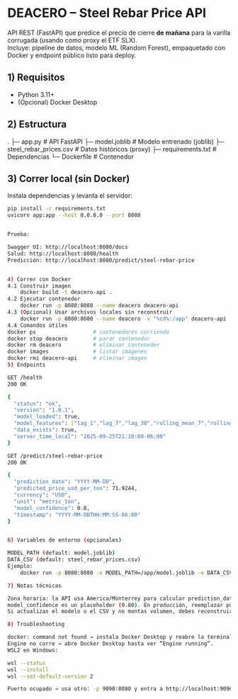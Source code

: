 # DEACERO – Steel Rebar Price API

API REST (FastAPI) que predice el precio de cierre **de mañana** para la varilla corrugada (usando como proxy el ETF SLX).  
Incluye: pipeline de datos, modelo ML (Random Forest), empaquetado con Docker y endpoint público listo para deploy.

## 1) Requisitos
- Python 3.11+
- (Opcional) Docker Desktop

## 2) Estructura
.
├─ app.py # API FastAPI
├─ model.joblib # Modelo entrenado (joblib)
├─ steel_rebar_prices.csv # Datos históricos (proxy)
├─ requirements.txt # Dependencias
└─ Dockerfile # Contenedor


## 3) Correr local (sin Docker)
Instala dependencias y levanta el servidor:
```bash
pip install -r requirements.txt
uvicorn app:app --host 0.0.0.0 --port 8080


Prueba:

Swagger UI: http://localhost:8080/docs
Salud: http://localhost:8080/health
Predicción: http://localhost:8080/predict/steel-rebar-price


4) Correr con Docker
4.1 Construir imagen
	docker build -t deacero-api .
4.2 Ejecutar contenedor
	docker run -p 8080:8080 --name deacero deacero-api
4.3 (Opcional) Usar archivos locales sin reconstruir
	docker run -p 8080:8080 --name deacero -v "%cd%:/app" deacero-api
4.4 Comandos útiles
docker ps                  # contenedores corriendo
docker stop deacero        # parar contenedor
docker rm deacero          # eliminar contenedor
docker images              # listar imágenes
docker rmi deacero-api     # eliminar imagen
5) Endpoints

GET /health
200 OK

{
  "status": "ok",
  "version": "1.0.1",
  "model_loaded": true,
  "model_features": ["lag_1","lag_7","lag_30","rolling_mean_7","rolling_mean_30","day_of_week","month"],
  "data_exists": true,
  "server_time_local": "2025-09-25T21:10:00-06:00"
}

GET /predict/steel-rebar-price
200 OK

{
  "prediction_date": "YYYY-MM-DD",
  "predicted_price_usd_per_ton": 71.9244,
  "currency": "USD",
  "unit": "metric_ton",
  "model_confidence": 0.8,
  "timestamp": "YYYY-MM-DDTHH:MM:SS-06:00"
}


6) Variables de entorno (opcionales)

MODEL_PATH (default: model.joblib)
DATA_CSV (default: steel_rebar_prices.csv)
Ejemplo:
	docker run -p 8080:8080 -e MODEL_PATH=/app/model.joblib -e DATA_CSV=/app/steel_rebar_prices.csv deacero-api

7) Notas técnicas

Zona horaria: la API usa America/Monterrey para calcular prediction_date.
model_confidence es un placeholder (0.80). En producción, reemplazar por intervalo de predicción o error reciente.
Si actualizas el modelo o el CSV y no montas volumen, debes reconstruir la imagen (docker build …).

8) Troubleshooting

docker: command not found → instala Docker Desktop y reabre la terminal.
Engine no corre → abre Docker Desktop hasta ver “Engine running”.
WSL2 en Windows:

wsl --status
wsl --install
wsl --set-default-version 2

Puerto ocupado → usa otro: -p 9090:8080 y entra a http://localhost:9090.